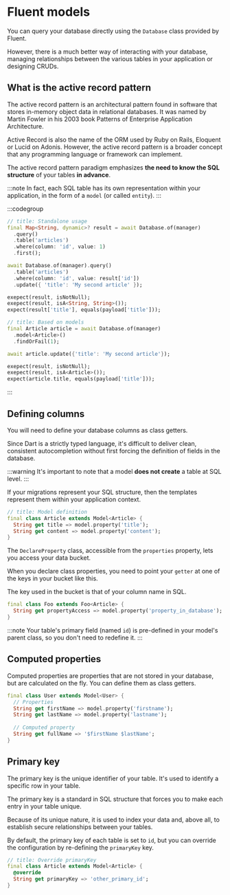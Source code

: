 # Fluent models
You can query your database directly using the `Database` class provided by Fluent.

However, there is a much better way of interacting with your database, managing relationships between the various tables in your application or designing CRUDs.

## What is the active record pattern
The active record pattern is an architectural pattern found in software that stores in-memory object data in relational databases. It was named by Martin Fowler in his 2003 book Patterns of Enterprise Application Architecture.

Active Record is also the name of the ORM used by Ruby on Rails, Eloquent or Lucid on Adonis. However, the active record pattern is a broader concept that any programming language or framework can implement.

The active record pattern paradigm emphasizes **the need to know the SQL structure** of your tables **in advance**.

:::note
In fact, each SQL table has its own representation within your application, in the form of a `model` (or called `entity`).
:::

:::codegroup
```dart
// title: Standalone usage
final Map<String, dynamic>? result = await Database.of(manager)
  .query()
  .table('articles')
  .where(column: 'id', value: 1)
  .first();

await Database.of(manager).query()
  .table('articles')
  .where(column: 'id', value: result['id'])
  .update({ 'title': 'My second article' });

exepect(result, isNotNull);
exepect(result, isA<String, String>());
expect(result['title'], equals(payload['title']));
```
```dart
// title: Based on models
final Article article = await Database.of(manager)
  .model<Article>()
  .findOrFail(1);

await article.update({'title': 'My second article'});

exepect(result, isNotNull);
exepect(result, isA<Article>());
expect(article.title, equals(payload['title']));
```
:::

## Defining columns
You will need to define your database columns as class getters.

Since Dart is a strictly typed language, it's difficult to deliver clean, consistent autocompletion without first forcing the definition of fields in the database.

:::warning
It's important to note that a model __does not create__ a table at SQL level.
:::

If your migrations represent your SQL structure, then the templates represent them within your application context.

```dart
// title: Model definition
final class Article extends Model<Article> {
  String get title => model.property('title');
  String get content => model.property('content');
}
```

The `DeclareProperty` class, accessible from the `properties` property, lets you access your data bucket.

When you declare class properties, you need to point your `getter` at one of the keys in your bucket like this.

The key used in the bucket is that of your column name in SQL.

```dart
final class Foo extends Foo<Article> {
  String get propertyAccess => model.property('property_in_database');
}
```

:::note
Your table's primary field (named `id`) is pre-defined in your model's parent class, so you don't need to redefine it.
:::

## Computed properties
Computed properties are properties that are not stored in your database, but are calculated on the fly.
You can define them as class getters.

```dart
final class User extends Model<User> {
  // Properties
  String get firstName => model.property('firstname');
  String get lastName => model.property('lastname');
  
  // Computed property
  String get fullName => '$firstName $lastName';
}
```

## Primary key
The primary key is the unique identifier of your table. It's used to identify a specific row in your table.

The primary key is a standard in SQL structure that forces you to make each entry in your table unique.

Because of its unique nature, it is used to index your data and, above all, to establish secure relationships between your tables.

By default, the primary key of each table is set to `id`, but you can override the configuration by re-defining the `primaryKey` key.
```dart
// title: Override primaryKey 
final class Article extends Model<Article> {
  @override
  String get primaryKey => 'other_primary_id';
}
```
